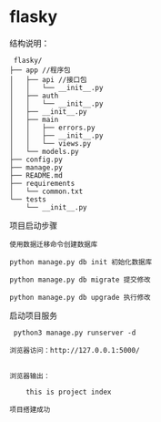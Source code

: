 # flasky

 结构说明：

     flasky/
    ├── app //程序包
    │   ├── api //接口包
    │   │   └── __init__.py
    │   ├── auth
    │   │   └── __init__.py
    │   ├── __init__.py
    │   ├── main
    │   │   ├── errors.py
    │   │   ├── __init__.py
    │   │   └── views.py
    │   └── models.py
    ├── config.py
    ├── manage.py
    ├── README.md
    ├── requirements
    │   └── common.txt
    └── tests
        └── __init__.py

 项目启动步骤

    使用数据迁移命令创建数据库

    python manage.py db init 初始化数据库

    python manage.py db migrate 提交修改

    python manage.py db upgrade 执行修改

 启动项目服务

     python3 manage.py runserver -d

    浏览器访问：http://127.0.0.1:5000/


    浏览器输出：

        this is project index

    项目搭建成功


